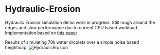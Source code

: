 # Hydraulic-Erosion
Hydraulic Erosion simulation demo work in progress. Still rough around the edges and slow performance due to current CPU based workload.
<br>
Implementation based on [this paper](https://www.firespark.de/resources/downloads/implementation%20of%20a%20methode%20for%20hydraulic%20erosion.pdf)

Results of simulating 70k water droplets over a simple noise based heightmap:
![HydraulicErosion](https://raw.githubusercontent.com/ScottyRAnderson/Images/master/hydraulic-erosion_feature_1.jpg)